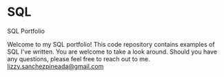 # SQL
SQL Portfolio


Welcome to my SQL portfolio! This code repository contains examples of SQL I've written. You are welcome to take a look around. Should you have any questions, please feel free to reach out to me.
lizzy.sanchezpineada@gmail.com
